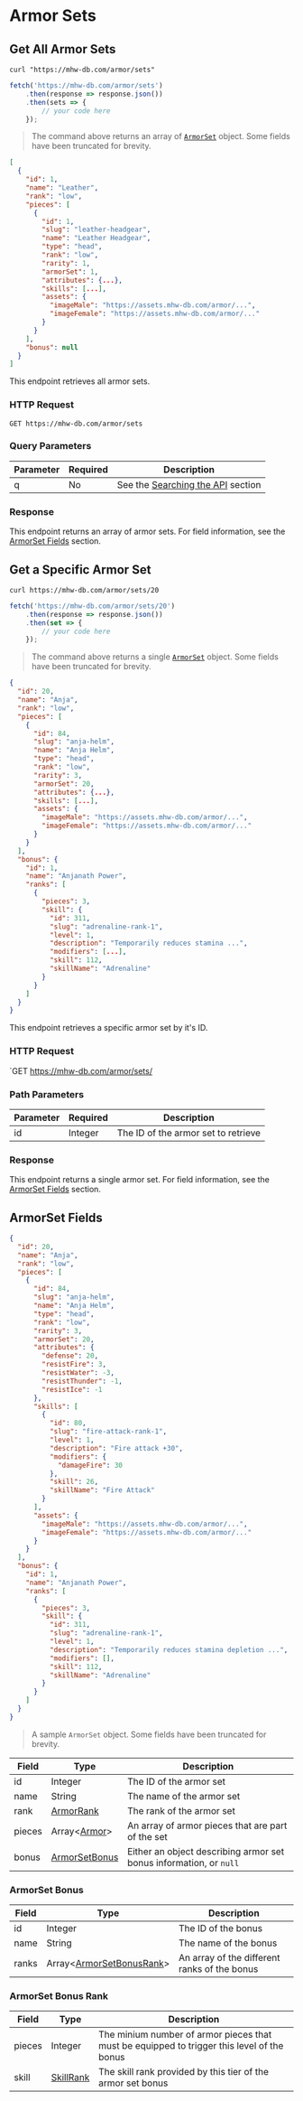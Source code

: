 # Armor Sets
## Get All Armor Sets
```shell
curl "https://mhw-db.com/armor/sets"
```

```javascript
fetch('https://mhw-db.com/armor/sets')
    .then(response => response.json())
    .then(sets => {
        // your code here
    });
```

> The command above returns an array of [`ArmorSet`](#armorset-fields) object. Some fields have been truncated for brevity.

```json
[
  {
    "id": 1,
    "name": "Leather",
    "rank": "low",
    "pieces": [
      {
        "id": 1,
        "slug": "leather-headgear",
        "name": "Leather Headgear",
        "type": "head",
        "rank": "low",
        "rarity": 1,
        "armorSet": 1,
        "attributes": {...},
        "skills": [...],
        "assets": {
          "imageMale": "https://assets.mhw-db.com/armor/...",
          "imageFemale": "https://assets.mhw-db.com/armor/..."
        }
      }
    ],
    "bonus": null
  }
]
```

This endpoint retrieves all armor sets.

### HTTP Request
`GET https://mhw-db.com/armor/sets`

### Query Parameters
Parameter | Required | Description
--------- | -------- | -----------
q | No | See the [Searching the API](#searching-the-api) section

### Response
This endpoint returns an array of armor sets. For field information, see the [ArmorSet Fields](#armorset-fields) section.

## Get a Specific Armor Set
```shell
curl https://mhw-db.com/armor/sets/20
```

```javascript
fetch('https://mhw-db.com/armor/sets/20')
    .then(response => response.json())
    .then(set => {
        // your code here
    });
```

> The command above returns a single [`ArmorSet`](#armorset-fields) object. Some fields have been truncated for brevity.

```json
{
  "id": 20,
  "name": "Anja",
  "rank": "low",
  "pieces": [
    {
      "id": 84,
      "slug": "anja-helm",
      "name": "Anja Helm",
      "type": "head",
      "rank": "low",
      "rarity": 3,
      "armorSet": 20,
      "attributes": {...},
      "skills": [...],
      "assets": {
        "imageMale": "https://assets.mhw-db.com/armor/...",
        "imageFemale": "https://assets.mhw-db.com/armor/..."
      }
    }
  ],
  "bonus": {
    "id": 1,
    "name": "Anjanath Power",
    "ranks": [
      {
        "pieces": 3,
        "skill": {
          "id": 311,
          "slug": "adrenaline-rank-1",
          "level": 1,
          "description": "Temporarily reduces stamina ...",
          "modifiers": [...],
          "skill": 112,
          "skillName": "Adrenaline"
        }
      }
    ]
  }
}
```

This endpoint retrieves a specific armor set by it's ID.

### HTTP Request
`GET https://mhw-db.com/armor/sets/<id>

### Path Parameters
Parameter | Required | Description
--------- | -------- | -----------
id | Integer | The ID of the armor set to retrieve

### Response
This endpoint returns a single armor set. For field information, see the [ArmorSet Fields](#armorset-fields) section.

## ArmorSet Fields
```json
{
  "id": 20,
  "name": "Anja",
  "rank": "low",
  "pieces": [
    {
      "id": 84,
      "slug": "anja-helm",
      "name": "Anja Helm",
      "type": "head",
      "rank": "low",
      "rarity": 3,
      "armorSet": 20,
      "attributes": {
        "defense": 20,
        "resistFire": 3,
        "resistWater": -3,
        "resistThunder": -1,
        "resistIce": -1
      },
      "skills": [
        {
          "id": 80,
          "slug": "fire-attack-rank-1",
          "level": 1,
          "description": "Fire attack +30",
          "modifiers": {
            "damageFire": 30
          },
          "skill": 26,
          "skillName": "Fire Attack"
        }
      ],
      "assets": {
        "imageMale": "https://assets.mhw-db.com/armor/...",
        "imageFemale": "https://assets.mhw-db.com/armor/..."
      }
    }
  ],
  "bonus": {
    "id": 1,
    "name": "Anjanath Power",
    "ranks": [
      {
        "pieces": 3,
        "skill": {
          "id": 311,
          "slug": "adrenaline-rank-1",
          "level": 1,
          "description": "Temporarily reduces stamina depletion ...",
          "modifiers": [],
          "skill": 112,
          "skillName": "Adrenaline"
        }
      }
    ]
  }
}
```

> A sample `ArmorSet` object. Some fields have been truncated for brevity.

Field | Type | Description
----- | ---- | -----------
id | Integer | The ID of the armor set
name | String | The name of the armor set
rank | [ArmorRank](#armor-ranks) | The rank of the armor set
pieces | Array&lt;[Armor](#armor-fields)&gt; | An array of armor pieces that are part of the set
bonus | [ArmorSetBonus](#armorset-bonus) | Either an object describing armor set bonus information, or `null`

### ArmorSet Bonus
Field | Type | Description
----- | ---- | -----------
id | Integer | The ID of the bonus
name | String | The name of the bonus
ranks | Array&lt;[ArmorSetBonusRank](#armorset-bonus-rank)&gt; | An array of the different ranks of the bonus

### ArmorSet Bonus Rank
Field | Type | Description
----- | ---- | -----------
pieces | Integer | The minium number of armor pieces that must be equipped to trigger this level of the bonus
skill | [SkillRank](#skillrank-fields) | The skill rank provided by this tier of the armor set bonus